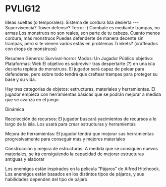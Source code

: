 # PVLIG12
Ideas sueltas (o temporales):
Sistema de cordura
Isla desierta --- Supervivencia? Tower defense?
Terror :)
Combate es mediante trampas, no armas
Los monstruos no son reales, son parte de tu cabeza. Cuanto menos cordura, más monstruos
Puedes defenderte de manera decente sin trampas, pero si te vienen varios estás en problemas
Trinkets? (crafteados con drops de monstruos)



Resumen
Géneros: Survival-horror
Modos: Un Jugador
Público objetivo: 
Plataformas: Web
El objetivo es sobrevivir tras despertarte (?) en una isla desierta repleta de monstruos. El jugador será capaz de pelear para defenderse, pero sobre todo tendrá que craftear trampas para proteger su base y su vida.

Hay tres categorías de objetos: estructuras, materiales y herramientas.
El jugador empieza con herramientas básicas que se podrán mejorar a medida que se avanza en el juego.

Dinámica

Recolección de recursos: El jugador buscará yacimientos de recursos a lo largo de la isla. Los usará para crear estructuras y herramientas




Mejora de herramientas: El jugador tendrá que mejorar sus herramientas progresivamente para conseguir más y mejores materiales

Construcción y mejora de estructuras: A medida que se consiguen nuevos materiales, se irá consiguiendo la capacidad de mejorar estructuras antiguas y elaborar 

Los enemigos están inspirados en la película “Pájaros” de Alfred Hitchcock. Los enemigos están basados en los distintos tipos de pájaros, y sus habilidades dependen del tipo de pájaro.
